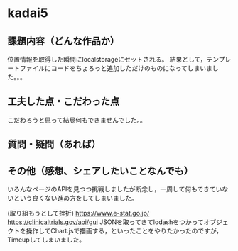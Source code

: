 # kadai5

## 課題内容（どんな作品か） 
位置情報を取得した瞬間にlocalstorageにセットされる。
結果として，テンプレートファイルにコードをちょろっと追加しただけのものになってしまいました。。。

## 工夫した点・こだわった点 
こだわろうと思って結局何もできませんでした。。

## 質問・疑問（あれば）

## その他（感想、シェアしたいことなんでも） 
いろんなページのAPIを見つつ挑戦しましたが断念し，一周して何もできていないという良くない進め方をしてしまいました。

(取り組もうとして挫折)
https://www.e-stat.go.jp/
https://clinicaltrials.gov/api/gui
JSONを取ってきてlodashをつかってオブジェクトを操作してChart.jsで描画する，といったことをやりたかったのですが，Timeupしてしまいました。
